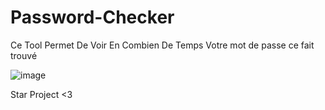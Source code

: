 # Password-Checker
Ce Tool Permet De Voir En Combien De Temps Votre mot de passe ce fait trouvé 

![image](https://user-images.githubusercontent.com/95168660/212536426-64996a4f-9b1e-4c5e-840f-c34ce390b925.png)

Star Project <3

